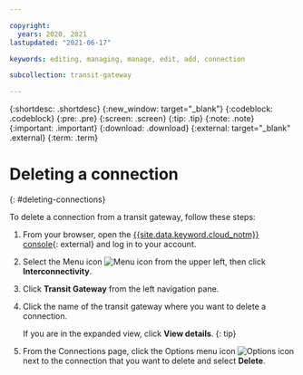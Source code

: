 ```yaml
---

copyright:
  years: 2020, 2021
lastupdated: "2021-06-17"

keywords: editing, managing, manage, edit, add, connection

subcollection: transit-gateway

---
```


{:shortdesc: .shortdesc}
{:new_window: target="_blank"}
{:codeblock: .codeblock}
{:pre: .pre}
{:screen: .screen}
{:tip: .tip}
{:note: .note}
{:important: .important}
{:download: .download}
{:external: target="_blank" .external}
{:term: .term}

# Deleting a connection
{: #deleting-connections}

To delete a connection from a transit gateway, follow these steps:

1. From your browser, open the [{{site.data.keyword.cloud_notm}} console](https://cloud.ibm.com){: external} and log in to your account.
1. Select the Menu icon ![Menu icon](../../icons/icon_hamburger.svg) from the upper left, then click **Interconnectivity**.
1. Click **Transit Gateway** from the left navigation pane.
1. Click the name of the transit gateway where you want to delete a connection.

   If you are in the expanded view, click **View details**.
   {: tip}

1. From the Connections page, click the Options menu icon ![Options icon](../../icons/actions-icon-vertical.svg) next to the connection that you want to delete and select **Delete**.
